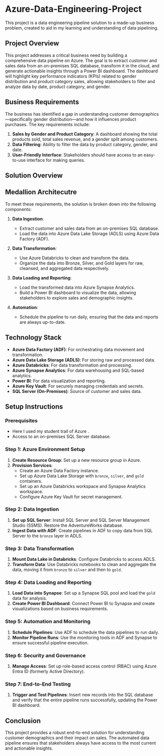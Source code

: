 # Azure-Data-Engineering-Project
This project is a data engineering pipeline solution to a made-up business problem, created to aid in my learning and understanding of data pipelining.

## Project Overview

This project addresses a critical business need by building a comprehensive data pipeline on Azure. The goal is to extract customer and sales data from an on-premises SQL database, transform it in the cloud, and generate actionable insights through a Power BI dashboard. The dashboard will highlight key performance indicators (KPIs) related to gender distribution and product category sales, allowing stakeholders to filter and analyze data by date, product category, and gender.

## Business Requirements

The business has identified a gap in understanding customer demographics—specifically gender distribution—and how it influences product purchases. The key requirements include:

1. **Sales by Gender and Product Category**: A dashboard showing the total products sold, total sales revenue, and a gender split among customers.
2. **Data Filtering**: Ability to filter the data by product category, gender, and date.
3. **User-Friendly Interface**: Stakeholders should have access to an easy-to-use interface for making queries.

## Solution Overview
## Medallion Architecutre 

To meet these requirements, the solution is broken down into the following components:

1. **Data Ingestion**: 
    - Extract customer and sales data from an on-premises SQL database.
    - Load the data into Azure Data Lake Storage (ADLS) using Azure Data Factory (ADF).

2. **Data Transformation**:
    - Use Azure Databricks to clean and transform the data.
    - Organize the data into Bronze, Silver, and Gold layers for raw, cleansed, and aggregated data respectively.

3. **Data Loading and Reporting**:
    - Load the transformed data into Azure Synapse Analytics.
    - Build a Power BI dashboard to visualize the data, allowing stakeholders to explore sales and demographic insights.

4. **Automation**:
    - Schedule the pipeline to run daily, ensuring that the data and reports are always up-to-date.

## Technology Stack

- **Azure Data Factory (ADF)**: For orchestrating data movement and transformation.
- **Azure Data Lake Storage (ADLS)**: For storing raw and processed data.
- **Azure Databricks**: For data transformation and processing.
- **Azure Synapse Analytics**: For data warehousing and SQL-based analytics.
- **Power BI**: For data visualization and reporting.
- **Azure Key Vault**: For securely managing credentials and secrets.
- **SQL Server (On-Premises)**: Source of customer and sales data.

## Setup Instructions

### Prerequisites

- Here I used my student trail of Azure .
- Access to an on-premises SQL Server database.

### Step 1: Azure Environment Setup

1. **Create Resource Group**: Set up a new resource group in Azure.
2. **Provision Services**:
   - Create an Azure Data Factory instance.
   - Set up Azure Data Lake Storage with `bronze`, `silver`, and `gold` containers.
   - Set up an Azure Databricks workspace and Synapse Analytics workspace.
   - Configure Azure Key Vault for secret management.

### Step 2: Data Ingestion

1. **Set up SQL Server**: Install SQL Server and SQL Server Management Studio (SSMS). Restore the AdventureWorks database.
2. **Ingest Data with ADF**: Create pipelines in ADF to copy data from SQL Server to the `bronze` layer in ADLS.

### Step 3: Data Transformation

1. **Mount Data Lake in Databricks**: Configure Databricks to access ADLS.
2. **Transform Data**: Use Databricks notebooks to clean and aggregate the data, moving it from `bronze` to `silver` and then to `gold`.

### Step 4: Data Loading and Reporting

1. **Load Data into Synapse**: Set up a Synapse SQL pool and load the `gold` data for analysis.
2. **Create Power BI Dashboard**: Connect Power BI to Synapse and create visualizations based on business requirements.

### Step 5: Automation and Monitoring

1. **Schedule Pipelines**: Use ADF to schedule the data pipelines to run daily.
2. **Monitor Pipeline Runs**: Use the monitoring tools in ADF and Synapse to ensure successful pipeline execution.

### Step 6: Security and Governance

1. **Manage Access**: Set up role-based access control (RBAC) using Azure Entra ID (formerly Active Directory).

### Step 7: End-to-End Testing

1. **Trigger and Test Pipelines**: Insert new records into the SQL database and verify that the entire pipeline runs successfully, updating the Power BI dashboard.

## Conclusion

This project provides a robust end-to-end solution for understanding customer demographics and their impact on sales. The automated data pipeline ensures that stakeholders always have access to the most current and actionable insights.
